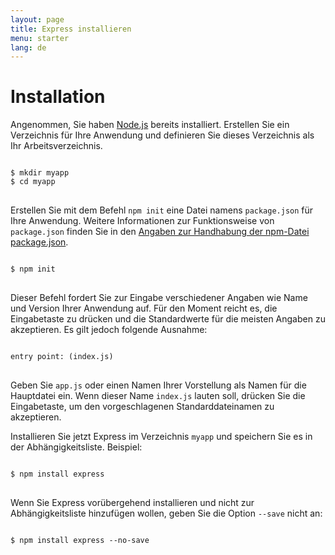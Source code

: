 ```yaml
---
layout: page
title: Express installieren
menu: starter
lang: de
---
```


# Installation

Angenommen, Sie haben [Node.js](https://nodejs.org/) bereits installiert. Erstellen Sie ein Verzeichnis für Ihre Anwendung und definieren Sie dieses Verzeichnis als Ihr Arbeitsverzeichnis.

<pre>
<code class="language-sh" translate="no">
$ mkdir myapp
$ cd myapp
</code>
</pre>

Erstellen Sie mit dem Befehl `npm init` eine Datei namens `package.json` für Ihre Anwendung. Weitere Informationen zur Funktionsweise von `package.json` finden Sie in den [Angaben zur Handhabung der npm-Datei package.json](https://docs.npmjs.com/files/package.json).

<pre>
<code class="language-sh" translate="no">
$ npm init
</code>
</pre>

Dieser Befehl fordert Sie zur Eingabe verschiedener Angaben wie Name und Version Ihrer Anwendung auf. Für den Moment reicht es, die Eingabetaste zu drücken und die Standardwerte für die meisten Angaben zu akzeptieren. Es gilt jedoch folgende Ausnahme:

<pre>
<code class="language-sh" translate="no">
entry point: (index.js)
</code>
</pre>

Geben Sie `app.js` oder einen Namen Ihrer Vorstellung als Namen für die Hauptdatei ein. Wenn dieser Name `index.js` lauten soll, drücken Sie die Eingabetaste, um den vorgeschlagenen Standarddateinamen zu akzeptieren.

Installieren Sie jetzt Express im Verzeichnis `myapp` und speichern Sie es in der Abhängigkeitsliste. Beispiel:

<pre>
<code class="language-sh" translate="no">
$ npm install express
</code>
</pre>

Wenn Sie Express vorübergehend installieren und nicht zur Abhängigkeitsliste hinzufügen wollen, geben Sie die Option `--save` nicht an:

<pre>
<code class="language-sh" translate="no">
$ npm install express --no-save
</code>
</pre>
